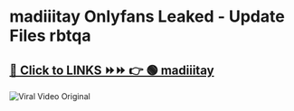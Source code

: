 
 # madiiitay Onlyfans Leaked - Update Files rbtqa

## <h2><a href="https://clipsfans.com/madiiitay&ref=git">🔗 Click to LINKS ⏩⏩ 👉 🟢 madiiitay </a></h2>

<a href="https://clipsfans.com/madiiitay&ref=git" rel="nofollow" data-target="animated-image.originalLink"><img src="https://i.ibb.co.com/xMMVF88/686577567.gif" alt="Viral Video Original" style="max-width: 100%; display: inline-block;" data-target="animated-image.originalImage"></a>

